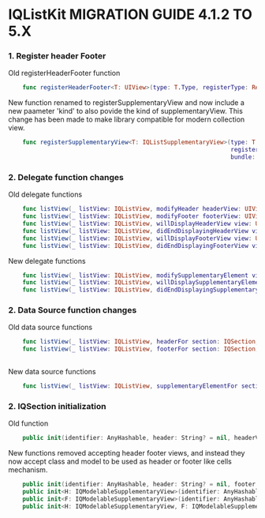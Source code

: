 IQListKit MIGRATION GUIDE 4.1.2 TO 5.X
==========================

### 1. Register header Footer

Old registerHeaderFooter function 
```swift
    func registerHeaderFooter<T: UIView>(type: T.Type, registerType: RegisterType, bundle: Bundle = .main)
```
New function renamed to registerSupplementaryView and now include a new paameter 'kind' to also povide the kind of supplementaryView. This change has been made to make library compatible for modern collection view.
```swift
    func registerSupplementaryView<T: IQListSupplementaryView>(type: T.Type, kind: String,
                                                               registerType: RegisterType,
                                                               bundle: Bundle = .main)
```

### 2. Delegate function changes

Old delegate functions
```swift
    func listView(_ listView: IQListView, modifyHeader headerView: UIView, section: IQSection, at sectionIndex: Int)
    func listView(_ listView: IQListView, modifyFooter footerView: UIView, section: IQSection, at sectionIndex: Int)
    func listView(_ listView: IQListView, willDisplayHeaderView view: UIView, section: IQSection, at sectionIndex: Int)
    func listView(_ listView: IQListView, didEndDisplayingHeaderView view: UIView, section: IQSection, at sectionIndex: Int)
    func listView(_ listView: IQListView, willDisplayFooterView view: UIView, section: IQSection, at sectionIndex: Int)
    func listView(_ listView: IQListView, didEndDisplayingFooterView view: UIView, section: IQSection, at sectionIndex: Int)
```
New delegate functions
```swift
    func listView(_ listView: IQListView, modifySupplementaryElement view: IQListSupplementaryView, section: IQSection, kind: String, at indexPath: IndexPath)
    func listView(_ listView: IQListView, willDisplaySupplementaryElement view: IQListSupplementaryView, section: IQSection, kind: String, at indexPath: IndexPath)
    func listView(_ listView: IQListView, didEndDisplayingSupplementaryElement view: IQListSupplementaryView, section: IQSection, kind: String, at indexPath: IndexPath)
```

### 2. Data Source function changes

Old data source functions
```swift
    func listView(_ listView: IQListView, headerFor section: IQSection, at sectionIndex: Int) -> UIView?
    func listView(_ listView: IQListView, footerFor section: IQSection, at sectionIndex: Int) -> UIView?
    
```
New data source functions
```swift
    func listView(_ listView: IQListView, supplementaryElementFor section: IQSection, kind: String, at indexPath: IndexPath) -> IQListSupplementaryView?
```

### 2. IQSection initialization

Old function
```swift
    public init(identifier: AnyHashable, header: String? = nil, headerView: UIView? = nil, headerSize: CGSize? = nil, footer: String? = nil, footerView: UIView? = nil, footerSize: CGSize? = nil, model: Any? = nil)    
```
New functions removed accepting header footer views, and instead they now accept class and model to be used as header or footer like cells mechanism.
```swift
    public init(identifier: AnyHashable, header: String? = nil, footer: String? = nil)
    public init<H: IQModelableSupplementaryView>(identifier: AnyHashable, headerType: H.Type, headerModel: H.Model)
    public init<F: IQModelableSupplementaryView>(identifier: AnyHashable, footerType: F.Type, footerModel: F.Model)
    public init<H: IQModelableSupplementaryView, F: IQModelableSupplementaryView>(identifier: AnyHashable, headerType: H.Type, headerModel: H.Model, footerType: F.Type, footerModel: F.Model)
```
